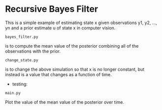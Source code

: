 # Recursive Bayes Filter
This is a simple example of estimating state x given observations y1, y2, ..., yn and a prior estimate u of state x in computer vision.

```
bayes_filter.py 
```
is to compute the mean value of the posterior combining all of the observations with the prior.

```
change_state.py 
```
is to change the above simulation so that x is no longer constant, but instead is a value that
changes as a function of time.

- testing:
```
main.py
```
Plot the value of the mean value of the posterior over time.
